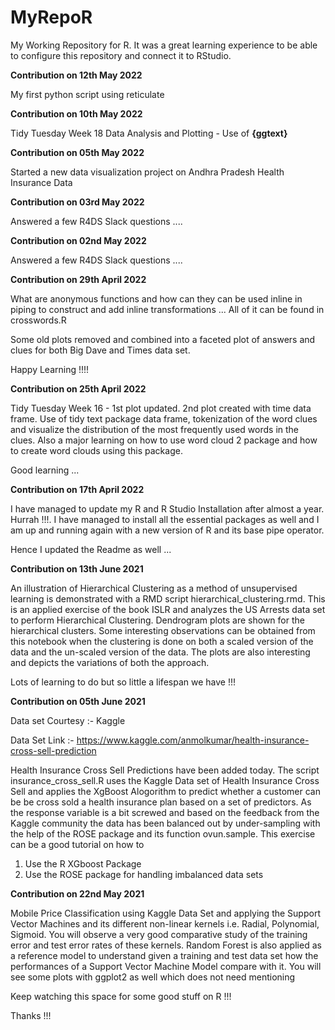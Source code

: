 # MyRepoR
My Working Repository for R. It was a great learning experience to be able to 
configure this repository and connect it to RStudio.


**Contribution on 12th May 2022**

My first python script using reticulate 

**Contribution on 10th May 2022** 

Tidy Tuesday Week 18 Data Analysis and Plotting - Use of **{ggtext}** 

**Contribution on 05th May 2022** 

Started a new data visualization project on Andhra Pradesh Health Insurance Data

**Contribution on 03rd May 2022**

Answered a few R4DS Slack questions .... 


**Contribution on 02nd May 2022**

Answered a few R4DS Slack questions .... 


**Contribution on 29th April 2022**

What are anonymous functions and how can they can be used inline in piping 
to construct and add inline transformations ... 
All of it can be found in crosswords.R

Some old plots removed and combined into a faceted plot of answers and clues
for both Big Dave and Times data set. 

Happy Learning !!!!

**Contribution on 25th April 2022**

Tidy Tuesday Week 16 - 1st plot updated. 2nd plot created with time data frame. 
Use of tidy text package data frame, tokenization of the word clues and visualize the distribution of the most frequently used words in the clues. 
Also a major learning on how to use word cloud 2 package and how to create
word clouds using this package. 

Good learning ... 

**Contribution on 17th April 2022**

I have managed to update my R and R Studio Installation after almost a year. 
Hurrah !!!. 
I have managed to install all the essential packages as well and I am up and 
running again with a new version of R and its base pipe operator. 

Hence I updated the Readme as well ...  

**Contribution on 13th June 2021**

An illustration of Hierarchical Clustering as a method of unsupervised learning 
is demonstrated with a RMD script hierarchical_clustering.rmd. This is an applied
exercise of the book ISLR and analyzes the US Arrests data set to perform Hierarchical 
Clustering. Dendrogram plots are shown for the hierarchical clusters. 
Some interesting observations can be obtained from this notebook when the clustering
is done on both a scaled version of the data and the un-scaled version of the data. 
The plots are also interesting and depicts the variations of both the approach.

Lots of learning to do but so little a lifespan we have !!!


**Contribution on 05th June 2021**

Data set Courtesy :- Kaggle

Data Set Link :- https://www.kaggle.com/anmolkumar/health-insurance-cross-sell-prediction


Health Insurance Cross Sell Predictions have been added today. The script 
insurance_cross_sell.R uses the Kaggle Data set of Health Insurance Cross 
Sell and applies the XgBoost Alogorithm to predict whether a customer 
can be be cross sold a health insurance plan based on a set of predictors. 
As the response variable is a bit screwed and based on the feedback from the
Kaggle community the data has been balanced out by under-sampling with the 
help of the ROSE package and its function ovun.sample. 
This exercise can be a good tutorial on how to 

1. Use the R XGboost Package
2. Use the ROSE package for handling imbalanced data sets

**Contribution on 22nd May 2021**

Mobile Price Classification using Kaggle Data Set and applying the Support 
Vector Machines and its different non-linear kernels i.e. Radial, Polynomial, 
Sigmoid. You will observe a very good comparative study of the training error 
and test error rates of these kernels. 
Random Forest is also applied as a reference model to understand given a
training and test data set how the performances of a Support Vector Machine 
Model compare with it. 
You will see some plots with ggplot2 as well which does not need mentioning


Keep watching this space for some good stuff on R !!!

Thanks !!!
